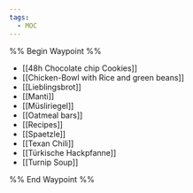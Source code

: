 ```yaml
---
tags:
  - MOC
---
```


%% Begin Waypoint %%
- [[48h Chocolate chip Cookies]]
- [[Chicken-Bowl with Rice and green beans]]
- [[Lieblingsbrot]]
- [[Manti]]
- [[Müsliriegel]]
- [[Oatmeal bars]]
- [[Recipes]]
- [[Spaetzle]]
- [[Texan Chili]]
- [[Türkische Hackpfanne]]
- [[Turnip Soup]]

%% End Waypoint %%
